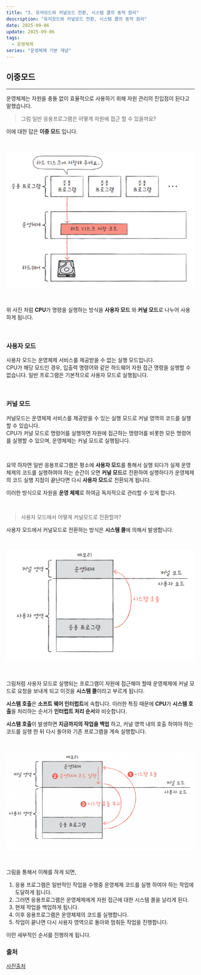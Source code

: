 ```yaml
---
title: "3. 유저모드와 커널모드 전환, 시스템 콜의 동작 원리"
description: "유저모드와 커널모드 전환, 시스템 콜의 동작 원리"
date: 2025-09-06
update: 2025-09-06
tags:
  - 운영체제
series: "운영체제 기본 개념"
---
```


## 이중모드

---

운영체제는 자원을 충돌 없이 효율적으로 사용하기 위해 자원 관리의 진입점이 된다고 말했습니다.

> 그럼 일반 응용프로그램은 어떻게 자원에 접근 할 수 있을까요?

이에 대한 답은 **이중 모드** 입니다.

<br>


![img.png](dual_mode.png)

<br>

위 사진 처럼 **CPU**가 명령을 실행하는 방식을 **사용자 모드** 와 **커널 모드**로 나누어 사용하게 됩니다.

<br>

### 사용자 모드

사용자 모드는 운영체제 서비스를 제공받을 수 없는 실행 모드입니다.
</br> CPU가 해당 모드인 경우, 입출력 명령어와 같은 하드웨어 자원 접근 명령을 실행할 수 없습니다. 일반 프로그램은 기본적으로 사용자 모드로 실행됩니다.

<br>

### 커널 모드
커널모드는 운영체제 서비스를 제공받을 수 있는 실행 모드로 커널 영역의 코드를 실행할 수 있습니다.
</br> CPU가 커널 모드로 명령어를 실행하면 자원에 접근하는 명령어를 비롯한 모든 명령어를 실행할 수 있으며, 운영체제는 커널 모드로 실행됩니다.

<br>

요약 하자면 일반 응용프로그램은 평소에 **사용자 모드**를 통해서 실행 되다가 실제 운영체제의 코드를 실행하여야 하는 순간이 오면 **커널 모드**로 전환하여 실행하다가
운영체제의 코드 실행 지점이 끝난다면 다시 **사용자 모드**로 전환되게 됩니다.

이러한 방식으로 자원을 **운영 체제**로 하여금 독자적으로 관리할 수 있게 합니다.

<br>

> 사용자 모드에서 어떻게 커널모드로 전환할까?

사용자 모드에서 커널모드로 전환하는 방식은 **시스템 콜**에 의해서 발생합니다.

<br>

![img.png](system_call.png)

<br>

그림처럼 사용자 모드로 실행되는 프로그램이 자원에 접근해야 할때 운영체제에 커널 모드로 요청을 보내게 되고 이것을 **시스템 콜**이라고 부르게 됩니다.

**시스템 호출**은 **소프트 웨어 인터럽트**에 속합니다. 이러한 특징 때문에 **CPU**가 **시스템 호출**을 처리하는 순서가 **인터럽트 처리 순서**와 비슷합니다.

**시스템 호출**이 발생하면 **지금까지의 작업을 백업** 하고, 커널 영역 내의 호출 하여야 하는 코드를 실행 한 뒤 다시 돌아와 기존 프로그램을 계속 실행합니다.

<br>

![img.png](system_call_method.png)

<br>

그림을 통해서 이해를 하게 되면,

1. 응용 프로그램은 일반적인 작업을 수행중 운영체제 코드를 실행 하여야 하는 작업에 도달하게 됩니다.
2. 그러면 응용프로그램은 운영체제에게 자원 접근에 대한 시스템 콜을 날리게 된다.
3. 현재 작업을 백업하게 됩니다.
4. 이후 응용프로그램은 운영체제의 코드를 실행합니다.
5. 작업이 끝나면 다시 사용자 영역으로 돌아와 멈춰둔 작업을 진행합니다.

이런 세부적인 순서를 진행하게 됩니다.

### 출처
[사진출처](https://hongong.hanbit.co.kr/%EC%9A%B4%EC%98%81%EC%B2%B4%EC%A0%9C%EB%9E%80-%EC%BB%A4%EB%84%90%EC%9D%98-%EA%B0%9C%EB%85%90-%EC%9D%91%EC%9A%A9-%ED%94%84%EB%A1%9C%EA%B7%B8%EB%9E%A8-%EC%8B%A4%ED%96%89%EC%9D%84-%EC%9C%84%ED%95%9C/)


